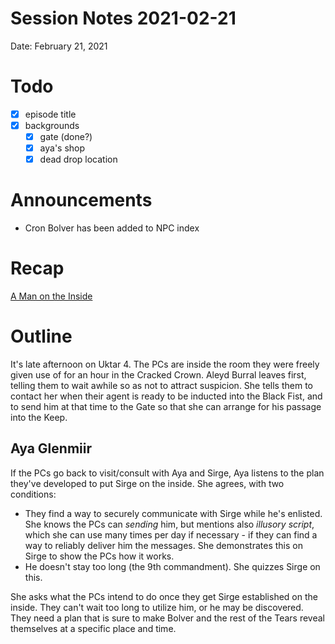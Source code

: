 # Session Notes 2021-02-21

Date: February 21, 2021

# Todo

- [x]  episode title
- [x]  backgrounds
    - [x]  gate (done?)
    - [x]  aya's shop
    - [x]  dead drop location

# Announcements

- Cron Bolver has been added to NPC index

# Recap

[A Man on the Inside](../Adventure%20Log/A%20Man%20on%20the%20Inside.md) 

# Outline

It's late afternoon on Uktar 4. The PCs are inside the room they were freely given use of for an hour in the Cracked Crown. Aleyd Burral leaves first, telling them to wait awhile so as not to attract suspicion. She tells them to contact her when their agent is ready to be inducted into the Black Fist, and to send him at that time to the Gate so that she can arrange for his passage into the Keep.

## Aya Glenmiir

If the PCs go back to visit/consult with Aya and Sirge, Aya listens to the plan they've developed to put Sirge on the inside. She agrees, with two conditions:

- They find a way to securely communicate with Sirge while he's enlisted. She knows the PCs can *sending* him, but mentions also *illusory script*, which she can use many times per day if necessary - if they can find a way to reliably deliver him the messages. She demonstrates this on Sirge to show the PCs how it works.
- He doesn't stay too long (the 9th commandment). She quizzes Sirge on this.

She asks what the PCs intend to do once they get Sirge established on the inside. They can't wait too long to utilize him, or he may be discovered. They need a plan that is sure to make Bolver and the rest of the Tears reveal themselves at a specific place and time.